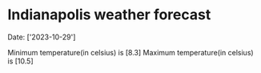 # Indianapolis weather forecast 
Date: ['2023-10-29'] 

Minimum temperature(in celsius) is [8.3] 
Maximum temperature(in celsius) is [10.5]